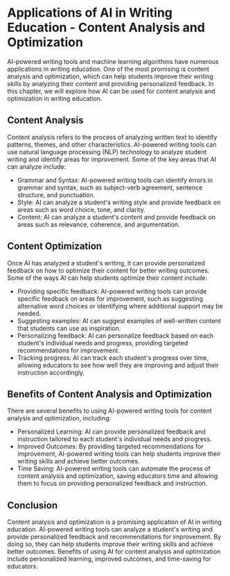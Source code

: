 Applications of AI in Writing Education - Content Analysis and Optimization
======================================================================================

AI-powered writing tools and machine learning algorithms have numerous applications in writing education. One of the most promising is content analysis and optimization, which can help students improve their writing skills by analyzing their content and providing personalized feedback. In this chapter, we will explore how AI can be used for content analysis and optimization in writing education.

Content Analysis
----------------

Content analysis refers to the process of analyzing written text to identify patterns, themes, and other characteristics. AI-powered writing tools can use natural language processing (NLP) technology to analyze student writing and identify areas for improvement. Some of the key areas that AI can analyze include:

* Grammar and Syntax: AI-powered writing tools can identify errors in grammar and syntax, such as subject-verb agreement, sentence structure, and punctuation.
* Style: AI can analyze a student's writing style and provide feedback on areas such as word choice, tone, and clarity.
* Content: AI can analyze a student's content and provide feedback on areas such as relevance, coherence, and argumentation.

Content Optimization
--------------------

Once AI has analyzed a student's writing, it can provide personalized feedback on how to optimize their content for better writing outcomes. Some of the ways AI can help students optimize their content include:

* Providing specific feedback: AI-powered writing tools can provide specific feedback on areas for improvement, such as suggesting alternative word choices or identifying where additional support may be needed.
* Suggesting examples: AI can suggest examples of well-written content that students can use as inspiration.
* Personalizing feedback: AI can personalize feedback based on each student's individual needs and progress, providing targeted recommendations for improvement.
* Tracking progress: AI can track each student's progress over time, allowing educators to see how well they are improving and adjust their instruction accordingly.

Benefits of Content Analysis and Optimization
---------------------------------------------

There are several benefits to using AI-powered writing tools for content analysis and optimization, including:

* Personalized Learning: AI can provide personalized feedback and instruction tailored to each student's individual needs and progress.
* Improved Outcomes: By providing targeted recommendations for improvement, AI-powered writing tools can help students improve their writing skills and achieve better outcomes.
* Time Saving: AI-powered writing tools can automate the process of content analysis and optimization, saving educators time and allowing them to focus on providing personalized feedback and instruction.

Conclusion
----------

Content analysis and optimization is a promising application of AI in writing education. AI-powered writing tools can analyze a student's writing and provide personalized feedback and recommendations for improvement. By doing so, they can help students improve their writing skills and achieve better outcomes. Benefits of using AI for content analysis and optimization include personalized learning, improved outcomes, and time-saving for educators.
